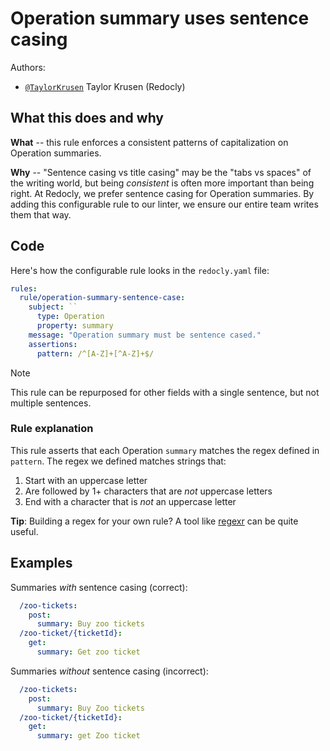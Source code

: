 # Operation summary uses sentence casing

Authors:
- [`@TaylorKrusen`](https://github.com/TaylorKrusen) Taylor Krusen (Redocly) 

## What this does and why

**What** -- this rule enforces a consistent patterns of capitalization on Operation summaries.  

**Why** -- "Sentence casing vs title casing" may be the "tabs vs spaces" of the writing world, but being _consistent_ is often more important than being right. At Redocly, we prefer sentence casing for Operation summaries. By adding this configurable rule to our linter, we ensure our entire team writes them that way.

## Code

Here's how the configurable rule looks in the `redocly.yaml` file:

```yaml
rules:  
  rule/operation-summary-sentence-case:
    subject: ``
      type: Operation
      property: summary
    message: "Operation summary must be sentence cased."
    assertions: 
      pattern: /^[A-Z]+[^A-Z]+$/
```

> [!NOTE]
This rule can be repurposed for other fields with a single sentence, but not multiple sentences.

### Rule explanation
This rule asserts that each Operation `summary` matches the regex defined in `pattern`. The regex we defined matches strings that:
1. Start with an uppercase letter
2. Are followed by 1+ characters that are _not_ uppercase letters
3. End with a character that is _not_ an uppercase letter
  
**Tip**: Building a regex for your own rule? A tool like [regexr](https://regexr.com/) can be quite useful.

## Examples

Summaries _with_ sentence casing (correct):

```yaml
  /zoo-tickets: 
    post:
      summary: Buy zoo tickets
  /zoo-ticket/{ticketId}:    
    get:
      summary: Get zoo ticket
```

Summaries _without_ sentence casing (incorrect):

```yaml
  /zoo-tickets: 
    post:
      summary: Buy Zoo tickets
  /zoo-ticket/{ticketId}:    
    get:
      summary: get Zoo ticket
```

